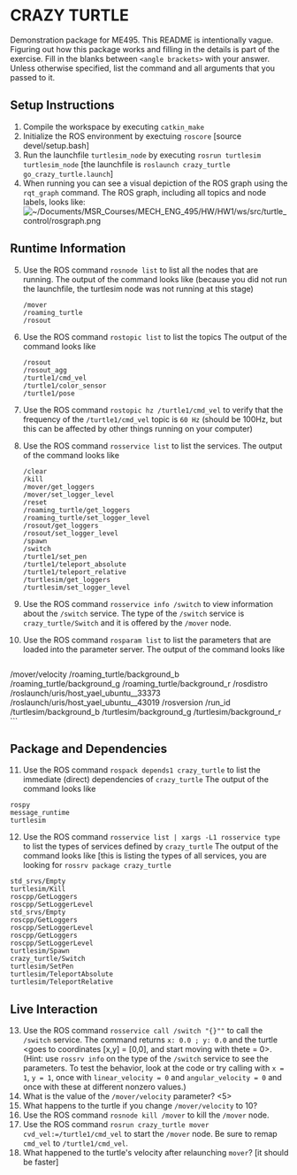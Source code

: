 # CRAZY TURTLE
Demonstration package for ME495.
This README is intentionally vague.
Figuring out how this package works and filling in the details is part of the
exercise. Fill in the blanks between `<angle brackets>` with your answer.
Unless otherwise specified, list the command and all arguments that you passed to it.

## Setup Instructions
1. Compile the workspace by executing `catkin_make`
2. Initialize the ROS environment by exectuing `roscore` [source devel/setup.bash]
3. Run the launchfile `turtlesim_node` by executing `rosrun turtlesim turtlesim_node` [the launchfile is `roslaunch crazy_turtle go_crazy_turtle.launch`]
4. When running you can see a visual depiction of the ROS graph using the `rqt_graph` command.
   The ROS graph, including all topics and node labels, looks like:
   ![~/Documents/MSR_Courses/MECH_ENG_495/HW/HW1/ws/src/turtle_control/rosgraph.png](<path_to_image_here_include_image_in_your_repository>)

## Runtime Information
5. Use the ROS command `rosnode list` to list all the nodes that are running.
   The output of the command looks like (because you did not run the launchfile, the turtlesim node was not running at this stage)
   ```
   /mover
   /roaming_turtle
   /rosout
   ```
6. Use the ROS command `rostopic list` to list the topics
   The output of the command looks like
   ```
   /rosout
   /rosout_agg
   /turtle1/cmd_vel
   /turtle1/color_sensor
   /turtle1/pose
   ```

7. Use the ROS command `rostopic hz /turtle1/cmd_vel` to verify that the frequency 
   of the `/turtle1/cmd_vel` topic is `60 Hz` (should be 100Hz, but this can be affected by other things running on your computer)

8. Use the ROS command `rosservice list` to list the services.
   The output of the command looks like
   ```
   /clear
   /kill
   /mover/get_loggers
   /mover/set_logger_level
   /reset
   /roaming_turtle/get_loggers
   /roaming_turtle/set_logger_level
   /rosout/get_loggers
   /rosout/set_logger_level
   /spawn
   /switch
   /turtle1/set_pen
   /turtle1/teleport_absolute
   /turtle1/teleport_relative
   /turtlesim/get_loggers
   /turtlesim/set_logger_level
   ```
9. Use the ROS command `rosservice info /switch` to view information about the `/switch` service.
   The type of the `/switch` service is `crazy_turtle/Switch` and it is offered by
   the `/mover` node.

10. Use the ROS command `rosparam list` to list the parameters that are loaded
    into the parameter server.
    The output of the command looks like
    ```
   /mover/velocity
   /roaming_turtle/background_b
   /roaming_turtle/background_g
   /roaming_turtle/background_r
   /rosdistro
   /roslaunch/uris/host_yael_ubuntu__33373
   /roslaunch/uris/host_yael_ubuntu__43019
   /rosversion
   /run_id
   /turtlesim/background_b
   /turtlesim/background_g
   /turtlesim/background_r
    ```

## Package and Dependencies
11. Use the ROS command `rospack depends1 crazy_turtle` to list the immediate (direct) dependencies of `crazy_turtle`
   The output of the command looks like
   ```
   rospy
   message_runtime
   turtlesim
   ```
12. Use the ROS command `rosservice list | xargs -L1 rosservice type` to list the types of services defined by `crazy_turtle`
   The output of the command looks like [this is listing the types of all services, you are looking for `rossrv package crazy_turtle`
   ```
   std_srvs/Empty
   turtlesim/Kill
   roscpp/GetLoggers
   roscpp/SetLoggerLevel
   std_srvs/Empty
   roscpp/GetLoggers
   roscpp/SetLoggerLevel
   roscpp/GetLoggers
   roscpp/SetLoggerLevel
   turtlesim/Spawn
   crazy_turtle/Switch
   turtlesim/SetPen
   turtlesim/TeleportAbsolute
   turtlesim/TeleportRelative
   ```
## Live Interaction
13. Use the ROS command `rosservice call /switch "{}""` to call the `/switch` service.
    The command returns `x: 0.0 ; y: 0.0` and the turtle <goes to coordinates [x,y] = [0,0], and start moving with thete = 0>.
    (Hint: use `rossrv info` on the type of the `/switch` service to see the parameters.
     To test the behavior, look at the code or try calling with `x = 1`, `y = 1`, once with `linear_velocity = 0` and `angular_velocity = 0` and once with these at different nonzero values.)
14. What is the value of the `/mover/velocity` parameter? <5>
15. What happens to the turtle if you change `/mover/velocity` to 10? <nothing>
16. Use the ROS command `rosnode kill /mover` to kill the `/mover` node.
17. Use the ROS command `rosrun crazy_turtle mover cvd_vel:=/turtle1/cmd_vel` to start the `/mover` node. Be sure to remap `cmd_vel` to `/turtle1/cmd_vel`.
18. What happened to the turtle's velocity after relaunching `mover`? <same> [it should be faster]